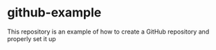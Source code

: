 # github-example
This repository is an example of how to create a GitHub repository and properly set it up
